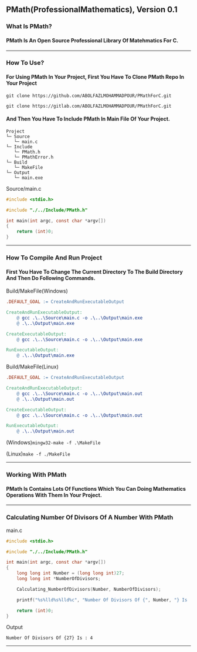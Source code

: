 ## PMath(ProfessionalMathematics), Version 0.1

### What Is PMath?
#### PMath Is An Open Source Professional Library Of Matehmatics For C.

---

### How To Use?
#### For Using PMath In Your Project, First You Have To Clone PMath Repo In Your Project
`git clone https://github.com/ABOLFAZLMOHAMMADPOUR/PMathForC.git`

`git clone https://gitlab.com/ABOLFAZLMOHAMMADPOUR/PMathForC.git`
#### And Then You Have To Include PMath In Main File Of Your Project.
```
Project
└─ Source
   └─ main.c
└─ Include
   └─ PMath.h
   └─ PMathError.h
└─ Build
   └─ MakeFile
└─ Output
   └─ main.exe
```
Source/main.c
```c
#include <stdio.h>

#include "./../Include/PMath.h"

int main(int argc, const char *argv[])
{
    return (int)0;
}
```

---

### How To Compile And Run Project
#### First You Have To Change The Current Directory To The Build Directory And Then Do Following Commands.
Build/MakeFile(Windows)
```MakeFile
.DEFAULT_GOAL := CreateAndRunExecutableOutput

CreateAndRunExecutableOutput:
	@ gcc .\..\Source\main.c -o .\..\Output\main.exe
	@ .\..\Output\main.exe

CreateExecutableOutput:
	@ gcc .\..\Source\main.c -o .\..\Output\main.exe

RunExecutableOutput:
	@ .\..\Output\main.exe
```
Build/MakeFile(Linux)
```MakeFile
.DEFAULT_GOAL := CreateAndRunExecutableOutput

CreateAndRunExecutableOutput:
	@ gcc .\..\Source\main.c -o .\..\Output\main.out
	@ .\..\Output\main.out

CreateExecutableOutput:
	@ gcc .\..\Source\main.c -o .\..\Output\main.out

RunExecutableOutput:
	@ .\..\Output\main.out
```

(Windows)`mingw32-make -f .\MakeFile`

(Linux)`make -f ./MakeFile`

---

### Working With PMath
#### PMath Is Contains Lots Of Functions Which You Can Doing Mathematics Operations With Them In Your Project.
---

### Calculating Number Of Divisors Of A Number With PMath
main.c
```c
#include <stdio.h>

#include "./../Include/PMath.h"

int main(int argc, const char *argv[])
{
    long long int Number = (long long int)27;
    long long int *NumberOfDivisors;

    Calculating_NumberOfDivisors(Number, NumberOfDivisors);

    printf("%s%lld%s%lld%c", "Number Of Divisors Of {", Number, "} Is : ", *NumberOfDivisors, '\n');

    return (int)0;
}
```
Output
```
Number Of Divisors Of {27} Is : 4
```

---

